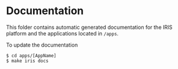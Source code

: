 # Documentation

This folder contains automatic generated documentation for the IRIS platform and the applications located in `/apps`.

To update the documentation

	$ cd apps/[AppName]
	$ make iris docs